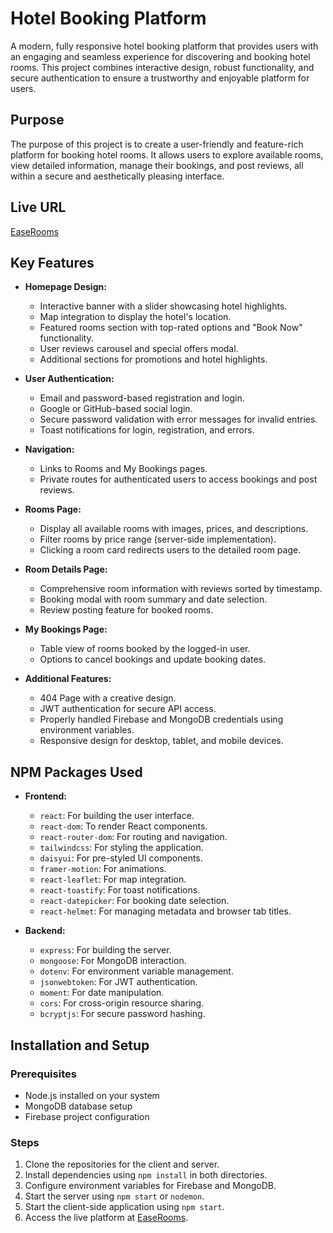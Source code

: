 # Hotel Booking Platform

A modern, fully responsive hotel booking platform that provides users with an engaging and seamless experience for discovering and booking hotel rooms. This project combines interactive design, robust functionality, and secure authentication to ensure a trustworthy and enjoyable platform for users.

## Purpose
The purpose of this project is to create a user-friendly and feature-rich platform for booking hotel rooms. It allows users to explore available rooms, view detailed information, manage their bookings, and post reviews, all within a secure and aesthetically pleasing interface.

## Live URL
[EaseRooms](https://your-live-url-here.com)

## Key Features
- **Homepage Design:**
  - Interactive banner with a slider showcasing hotel highlights.
  - Map integration to display the hotel's location.
  - Featured rooms section with top-rated options and "Book Now" functionality.
  - User reviews carousel and special offers modal.
  - Additional sections for promotions and hotel highlights.

- **User Authentication:**
  - Email and password-based registration and login.
  - Google or GitHub-based social login.
  - Secure password validation with error messages for invalid entries.
  - Toast notifications for login, registration, and errors.

- **Navigation:**
  - Links to Rooms and My Bookings pages.
  - Private routes for authenticated users to access bookings and post reviews.

- **Rooms Page:**
  - Display all available rooms with images, prices, and descriptions.
  - Filter rooms by price range (server-side implementation).
  - Clicking a room card redirects users to the detailed room page.

- **Room Details Page:**
  - Comprehensive room information with reviews sorted by timestamp.
  - Booking modal with room summary and date selection.
  - Review posting feature for booked rooms.

- **My Bookings Page:**
  - Table view of rooms booked by the logged-in user.
  - Options to cancel bookings and update booking dates.

- **Additional Features:**
  - 404 Page with a creative design.
  - JWT authentication for secure API access.
  - Properly handled Firebase and MongoDB credentials using environment variables.
  - Responsive design for desktop, tablet, and mobile devices.

## NPM Packages Used
- **Frontend:**
  - `react`: For building the user interface.
  - `react-dom`: To render React components.
  - `react-router-dom`: For routing and navigation.
  - `tailwindcss`: For styling the application.
  - `daisyui`: For pre-styled UI components.
  - `framer-motion`: For animations.
  - `react-leaflet`: For map integration.
  - `react-toastify`: For toast notifications.
  - `react-datepicker`: For booking date selection.
  - `react-helmet`: For managing metadata and browser tab titles.

- **Backend:**
  - `express`: For building the server.
  - `mongoose`: For MongoDB interaction.
  - `dotenv`: For environment variable management.
  - `jsonwebtoken`: For JWT authentication.
  - `moment`: For date manipulation.
  - `cors`: For cross-origin resource sharing.
  - `bcryptjs`: For secure password hashing.

## Installation and Setup
### Prerequisites
- Node.js installed on your system
- MongoDB database setup
- Firebase project configuration

### Steps
1. Clone the repositories for the client and server.
2. Install dependencies using `npm install` in both directories.
3. Configure environment variables for Firebase and MongoDB.
4. Start the server using `npm start` or `nodemon`.
5. Start the client-side application using `npm start`.
6. Access the live platform at [EaseRooms](http://localhost:3000).

